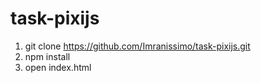 # task-pixijs
1. git clone https://github.com/Imranissimo/task-pixijs.git
2. npm install
3. open index.html

